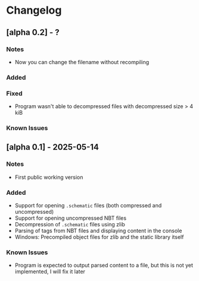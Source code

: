 # Changelog

## [alpha 0.2] - ?
### Notes


- Now you can change the filename without recompiling
### Added


### Fixed
- Program wasn't able to decompressed files with decompressed size > 4 kiB

### Known Issues


## [alpha 0.1] - 2025-05-14
### Notes
- First public working version

### Added
- Support for opening `.schematic` files (both compressed and uncompressed)
- Support for opening uncompressed NBT files
- Decompression of `.schematic` files using zlib
- Parsing of tags from NBT files and displaying content in the console
- Windows: Precompiled object files for zlib and the static library itself

### Known Issues
- Program is expected to output parsed content to a file, but this is not yet implemented, I will fix it later